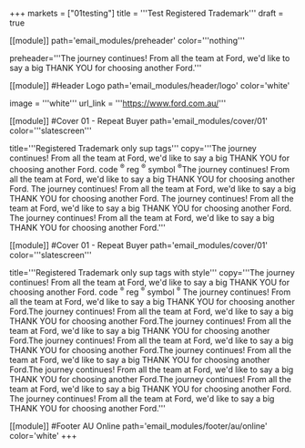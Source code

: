 +++
markets = ["01testing"]
title = '''Test Registered Trademark'''
draft = true

[[module]]
path='email_modules/preheader'
color='''nothing'''

   preheader='''The journey continues! From all the team at Ford, we'd like to say a big THANK YOU for choosing another Ford.'''

[[module]] #Header Logo
path='email_modules/header/logo'
color='white'

  image = '''white'''
  url_link = '''https://www.ford.com.au/'''


[[module]] #Cover 01 - Repeat Buyer
path='email_modules/cover/01'
color='''slatescreen'''

  title='''Registered Trademark only sup tags'''
  copy='''The journey continues! From all the team at Ford, we'd like to say a big THANK YOU for choosing another Ford. code <sup>&#174;</sup> reg <sup>&reg;</sup> symbol <sup>®</sup>The journey continues! From all the team at Ford, we'd like to say a big THANK YOU for choosing another Ford. The journey continues! From all the team at Ford, we'd like to say a big THANK YOU for choosing another Ford. The journey continues! From all the team at Ford, we'd like to say a big THANK YOU for choosing another Ford. The journey continues! From all the team at Ford, we'd like to say a big THANK YOU for choosing another Ford.'''

[[module]] #Cover 01 - Repeat Buyer
path='email_modules/cover/01'
color='''slatescreen'''

  title='''Registered Trademark only sup tags with style'''
  copy='''The journey continues! From all the team at Ford, we'd like to say a big THANK YOU for choosing another Ford. code <sup style="font-size: 75%; line-height: 0; position: relative; vertical-align: baseline; top: -0.5em;">&#174;</sup> reg <sup style="font-size: 75%; line-height: 0; position: relative; vertical-align: baseline; top: -0.5em;">&reg;</sup> symbol <sup style="font-size: 75%; line-height: 0; position: relative; vertical-align: baseline; top: -0.5em;">®</sup> The journey continues! From all the team at Ford, we'd like to say a big THANK YOU for choosing another Ford.The journey continues! From all the team at Ford, we'd like to say a big THANK YOU for choosing another Ford.The journey continues! From all the team at Ford, we'd like to say a big THANK YOU for choosing another Ford.The journey continues! From all the team at Ford, we'd like to say a big THANK YOU for choosing another Ford.The journey continues! From all the team at Ford, we'd like to say a big THANK YOU for choosing another Ford.The journey continues! From all the team at Ford, we'd like to say a big THANK YOU for choosing another Ford.The journey continues! From all the team at Ford, we'd like to say a big THANK YOU for choosing another Ford. The journey continues! From all the team at Ford, we'd like to say a big THANK YOU for choosing another Ford.'''

[[module]] #Footer AU Online
path='email_modules/footer/au/online'
color='white'
+++
